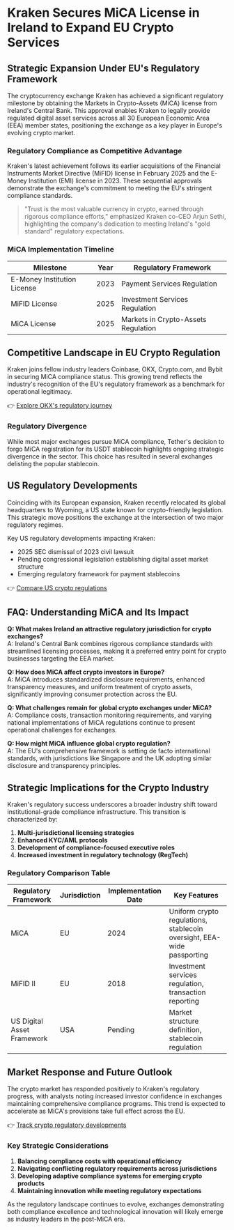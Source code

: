 # Kraken Secures MiCA License in Ireland to Expand EU Crypto Services

## Strategic Expansion Under EU's Regulatory Framework

The cryptocurrency exchange Kraken has achieved a significant regulatory milestone by obtaining the Markets in Crypto-Assets (MiCA) license from Ireland's Central Bank. This approval enables Kraken to legally provide regulated digital asset services across all 30 European Economic Area (EEA) member states, positioning the exchange as a key player in Europe's evolving crypto market.

### Regulatory Compliance as Competitive Advantage

Kraken's latest achievement follows its earlier acquisitions of the Financial Instruments Market Directive (MiFID) license in February 2025 and the E-Money Institution (EMI) license in 2023. These sequential approvals demonstrate the exchange's commitment to meeting the EU's stringent compliance standards.

> "Trust is the most valuable currency in crypto, earned through rigorous compliance efforts," emphasized Kraken co-CEO Arjun Sethi, highlighting the company's dedication to meeting Ireland's "gold standard" regulatory expectations.

### MiCA Implementation Timeline

| Milestone                 | Year | Regulatory Framework       |
|--------------------------|------|----------------------------|
| E-Money Institution License | 2023 | Payment Services Regulation |
| MiFID License            | 2025 | Investment Services Regulation |
| MiCA License             | 2025 | Markets in Crypto-Assets Regulation |

## Competitive Landscape in EU Crypto Regulation

Kraken joins fellow industry leaders Coinbase, OKX, Crypto.com, and Bybit in securing MiCA compliance status. This growing trend reflects the industry's recognition of the EU's regulatory framework as a benchmark for operational legitimacy.

👉 [Explore OKX's regulatory journey](https://bit.ly/okx-bonus)

### Regulatory Divergence

While most major exchanges pursue MiCA compliance, Tether's decision to forgo MiCA registration for its USDT stablecoin highlights ongoing strategic divergence in the sector. This choice has resulted in several exchanges delisting the popular stablecoin.

## US Regulatory Developments

Coinciding with its European expansion, Kraken recently relocated its global headquarters to Wyoming, a US state known for crypto-friendly legislation. This strategic move positions the exchange at the intersection of two major regulatory regimes.

Key US regulatory developments impacting Kraken:
- 2025 SEC dismissal of 2023 civil lawsuit
- Pending congressional legislation establishing digital asset market structure
- Emerging regulatory framework for payment stablecoins

👉 [Compare US crypto regulations](https://bit.ly/okx-bonus)

## FAQ: Understanding MiCA and Its Impact

**Q: What makes Ireland an attractive regulatory jurisdiction for crypto exchanges?**  
A: Ireland's Central Bank combines rigorous compliance standards with streamlined licensing processes, making it a preferred entry point for crypto businesses targeting the EEA market.

**Q: How does MiCA affect crypto investors in Europe?**  
A: MiCA introduces standardized disclosure requirements, enhanced transparency measures, and uniform treatment of crypto assets, significantly improving consumer protection across the EU.

**Q: What challenges remain for global crypto exchanges under MiCA?**  
A: Compliance costs, transaction monitoring requirements, and varying national implementations of MiCA regulations continue to present operational challenges for exchanges.

**Q: How might MiCA influence global crypto regulation?**  
A: The EU's comprehensive framework is setting de facto international standards, with jurisdictions like Singapore and the UK adopting similar disclosure and transparency principles.

## Strategic Implications for the Crypto Industry

Kraken's regulatory success underscores a broader industry shift toward institutional-grade compliance infrastructure. This transition is characterized by:

1. **Multi-jurisdictional licensing strategies**
2. **Enhanced KYC/AML protocols**
3. **Development of compliance-focused executive roles**
4. **Increased investment in regulatory technology (RegTech)**

### Regulatory Comparison Table

| Regulatory Framework | Jurisdiction | Implementation Date | Key Features |
|----------------------|--------------|---------------------|--------------|
| MiCA                 | EU           | 2024                | Uniform crypto regulations, stablecoin oversight, EEA-wide passporting |
| MiFID II             | EU           | 2018                | Investment services regulation, transaction reporting |
| US Digital Asset Framework | USA | Pending       | Market structure definition, stablecoin regulation |

## Market Response and Future Outlook

The crypto market has responded positively to Kraken's regulatory progress, with analysts noting increased investor confidence in exchanges maintaining comprehensive compliance programs. This trend is expected to accelerate as MiCA's provisions take full effect across the EU.

👉 [Track crypto regulatory developments](https://bit.ly/okx-bonus)

### Key Strategic Considerations

1. **Balancing compliance costs with operational efficiency**
2. **Navigating conflicting regulatory requirements across jurisdictions**
3. **Developing adaptive compliance systems for emerging crypto products**
4. **Maintaining innovation while meeting regulatory expectations**

As the regulatory landscape continues to evolve, exchanges demonstrating both compliance excellence and technological innovation will likely emerge as industry leaders in the post-MiCA era.